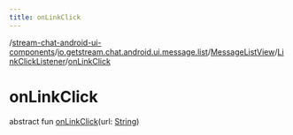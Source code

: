 ```yaml
---
title: onLinkClick
---
```

/[stream-chat-android-ui-components](../../../index.md)/[io.getstream.chat.android.ui.message.list](../../index.md)/[MessageListView](../index.md)/[LinkClickListener](index.md)/[onLinkClick](onLinkClick.md)  
  
  
  
# onLinkClick  
abstract fun [onLinkClick](onLinkClick.md)(url: [String](https://kotlinlang.org/api/latest/jvm/stdlib/kotlin/-string/index.html))
